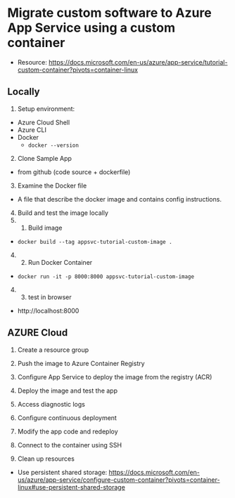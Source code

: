 # Migrate custom software to Azure App Service using a custom container
- Resource: https://docs.microsoft.com/en-us/azure/app-service/tutorial-custom-container?pivots=container-linux

## Locally
1. Setup environment:
- Azure Cloud Shell
- Azure CLI
- Docker
  - `docker --version`

2. Clone Sample App
- from github (code source + dockerfile)

3. Examine the Docker file
- A file that describe the docker image and contains config instructions.

4. Build and test the image locally
4. 1. Build image
- `docker build --tag appsvc-tutorial-custom-image .`
4. 2. Run Docker Container
- `docker run -it -p 8000:8000 appsvc-tutorial-custom-image`
4. 3. test in browser
- http://localhost:8000

## AZURE Cloud
1. Create a resource group

2. Push the image to Azure Container Registry

3. Configure App Service to deploy the image from the registry (ACR)

4. Deploy the image and test the app

5. Access diagnostic logs
6. Configure continuous deployment
  7. Modify the app code and redeploy
8. Connect to the container using SSH
9. Clean up resources

- Use persistent shared storage: https://docs.microsoft.com/en-us/azure/app-service/configure-custom-container?pivots=container-linux#use-persistent-shared-storage





